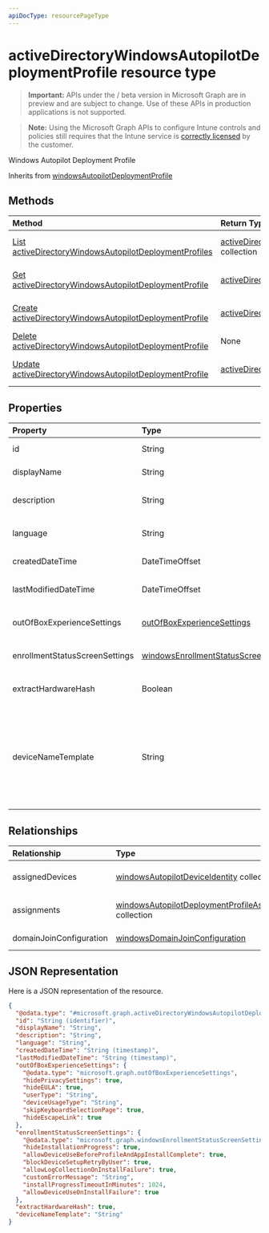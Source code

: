 ```yaml
---
apiDocType: resourcePageType
---
```

# activeDirectoryWindowsAutopilotDeploymentProfile resource type

> **Important:** APIs under the / beta version in Microsoft Graph are in preview and are subject to change. Use of these APIs in production applications is not supported.

> **Note:** Using the Microsoft Graph APIs to configure Intune controls and policies still requires that the Intune service is [correctly licensed](https://go.microsoft.com/fwlink/?linkid=839381) by the customer.

Windows Autopilot Deployment Profile

Inherits from [windowsAutopilotDeploymentProfile](../resources/intune_enrollment_windowsautopilotdeploymentprofile.md)

## Methods
|Method|Return Type|Description|
|:---|:---|:---|
|[List activeDirectoryWindowsAutopilotDeploymentProfiles](../api/intune_enrollment_activedirectorywindowsautopilotdeploymentprofile_list.md)|[activeDirectoryWindowsAutopilotDeploymentProfile](../resources/intune_enrollment_activedirectorywindowsautopilotdeploymentprofile.md) collection|List properties and relationships of the [activeDirectoryWindowsAutopilotDeploymentProfile](../resources/intune_enrollment_activedirectorywindowsautopilotdeploymentprofile.md) objects.|
|[Get activeDirectoryWindowsAutopilotDeploymentProfile](../api/intune_enrollment_activedirectorywindowsautopilotdeploymentprofile_get.md)|[activeDirectoryWindowsAutopilotDeploymentProfile](../resources/intune_enrollment_activedirectorywindowsautopilotdeploymentprofile.md)|Read properties and relationships of the [activeDirectoryWindowsAutopilotDeploymentProfile](../resources/intune_enrollment_activedirectorywindowsautopilotdeploymentprofile.md) object.|
|[Create activeDirectoryWindowsAutopilotDeploymentProfile](../api/intune_enrollment_activedirectorywindowsautopilotdeploymentprofile_create.md)|[activeDirectoryWindowsAutopilotDeploymentProfile](../resources/intune_enrollment_activedirectorywindowsautopilotdeploymentprofile.md)|Create a new [activeDirectoryWindowsAutopilotDeploymentProfile](../resources/intune_enrollment_activedirectorywindowsautopilotdeploymentprofile.md) object.|
|[Delete activeDirectoryWindowsAutopilotDeploymentProfile](../api/intune_enrollment_activedirectorywindowsautopilotdeploymentprofile_delete.md)|None|Deletes a [activeDirectoryWindowsAutopilotDeploymentProfile](../resources/intune_enrollment_activedirectorywindowsautopilotdeploymentprofile.md).|
|[Update activeDirectoryWindowsAutopilotDeploymentProfile](../api/intune_enrollment_activedirectorywindowsautopilotdeploymentprofile_update.md)|[activeDirectoryWindowsAutopilotDeploymentProfile](../resources/intune_enrollment_activedirectorywindowsautopilotdeploymentprofile.md)|Update the properties of a [activeDirectoryWindowsAutopilotDeploymentProfile](../resources/intune_enrollment_activedirectorywindowsautopilotdeploymentprofile.md) object.|

## Properties
|Property|Type|Description|
|:---|:---|:---|
|id|String|Profile Key Inherited from [windowsAutopilotDeploymentProfile](../resources/intune_enrollment_windowsautopilotdeploymentprofile.md)|
|displayName|String|Name of the profile Inherited from [windowsAutopilotDeploymentProfile](../resources/intune_enrollment_windowsautopilotdeploymentprofile.md)|
|description|String|Description of the profile Inherited from [windowsAutopilotDeploymentProfile](../resources/intune_enrollment_windowsautopilotdeploymentprofile.md)|
|language|String|Language configured on the device Inherited from [windowsAutopilotDeploymentProfile](../resources/intune_enrollment_windowsautopilotdeploymentprofile.md)|
|createdDateTime|DateTimeOffset|Profile creation time Inherited from [windowsAutopilotDeploymentProfile](../resources/intune_enrollment_windowsautopilotdeploymentprofile.md)|
|lastModifiedDateTime|DateTimeOffset|Profile last modified time Inherited from [windowsAutopilotDeploymentProfile](../resources/intune_enrollment_windowsautopilotdeploymentprofile.md)|
|outOfBoxExperienceSettings|[outOfBoxExperienceSettings](../resources/intune_enrollment_outofboxexperiencesettings.md)|Out of box experience setting Inherited from [windowsAutopilotDeploymentProfile](../resources/intune_enrollment_windowsautopilotdeploymentprofile.md)|
|enrollmentStatusScreenSettings|[windowsEnrollmentStatusScreenSettings](../resources/intune_enrollment_windowsenrollmentstatusscreensettings.md)|Enrollment status screen setting Inherited from [windowsAutopilotDeploymentProfile](../resources/intune_enrollment_windowsautopilotdeploymentprofile.md)|
|extractHardwareHash|Boolean|HardwareHash Extraction for the profile Inherited from [windowsAutopilotDeploymentProfile](../resources/intune_enrollment_windowsautopilotdeploymentprofile.md)|
|deviceNameTemplate|String|The template used to name the AutoPilot Device. This can be a custom text and can also contain either the serial number of the device, or a randomly generated number. The total length of the text generated by the template can be no more than 15 characters. Inherited from [windowsAutopilotDeploymentProfile](../resources/intune_enrollment_windowsautopilotdeploymentprofile.md)|

## Relationships
|Relationship|Type|Description|
|:---|:---|:---|
|assignedDevices|[windowsAutopilotDeviceIdentity](../resources/intune_enrollment_windowsautopilotdeviceidentity.md) collection|The list of assigned devices for the profile. Inherited from [windowsAutopilotDeploymentProfile](../resources/intune_enrollment_windowsautopilotdeploymentprofile.md)|
|assignments|[windowsAutopilotDeploymentProfileAssignment](../resources/intune_enrollment_windowsautopilotdeploymentprofileassignment.md) collection|The list of group assignments for the profile. Inherited from [windowsAutopilotDeploymentProfile](../resources/intune_enrollment_windowsautopilotdeploymentprofile.md)|
|domainJoinConfiguration|[windowsDomainJoinConfiguration](../resources/intune_enrollment_windowsdomainjoinconfiguration.md)|Configuration to join Active Directory domain|

## JSON Representation
Here is a JSON representation of the resource.
<!-- {
  "blockType": "resource",
  "keyProperty": "id",
  "@odata.type": "microsoft.graph.activeDirectoryWindowsAutopilotDeploymentProfile"
}
-->
``` json
{
  "@odata.type": "#microsoft.graph.activeDirectoryWindowsAutopilotDeploymentProfile",
  "id": "String (identifier)",
  "displayName": "String",
  "description": "String",
  "language": "String",
  "createdDateTime": "String (timestamp)",
  "lastModifiedDateTime": "String (timestamp)",
  "outOfBoxExperienceSettings": {
    "@odata.type": "microsoft.graph.outOfBoxExperienceSettings",
    "hidePrivacySettings": true,
    "hideEULA": true,
    "userType": "String",
    "deviceUsageType": "String",
    "skipKeyboardSelectionPage": true,
    "hideEscapeLink": true
  },
  "enrollmentStatusScreenSettings": {
    "@odata.type": "microsoft.graph.windowsEnrollmentStatusScreenSettings",
    "hideInstallationProgress": true,
    "allowDeviceUseBeforeProfileAndAppInstallComplete": true,
    "blockDeviceSetupRetryByUser": true,
    "allowLogCollectionOnInstallFailure": true,
    "customErrorMessage": "String",
    "installProgressTimeoutInMinutes": 1024,
    "allowDeviceUseOnInstallFailure": true
  },
  "extractHardwareHash": true,
  "deviceNameTemplate": "String"
}
```





